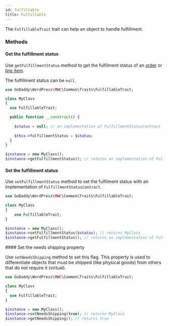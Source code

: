 ```yaml
---
id: fulfillable
title: Fulfillable
---
```


The `FulfillableTrait` trait can help an object to handle fulfillment.

### Methods

#### Get the fulfillment status

Use `getFulfillmentStatus` method to get the fulfilment status of an [order](/models/orders/order) or [line item](/models/orders/line-item).

The fulfillment status can be `null`.

```php
use GoDaddy\WordPress\MWC\Common\Traits\FulfillableTrait;

class MyClass
{
  use FulfillableTrait;

  public function __construct() {
  
    $status = null; // an implementation of FulfillmentStatusContract
  
    $this->fulfillmentStatus = $status;
  }
}

$instance = new MyClass();
$instance->getFulfillmentStatus(); // returns an implementation of FulfillmentStatusContract
```

#### Set the fulfillment status

Use `setFulfillmentStatus` method to set the fulfilment status with an implementation of `FulfillmentStatusContract`.

```php
use GoDaddy\WordPress\MWC\Common\Traits\FulfillableTrait;

class MyClass
{
    use FulfillableTrait;
}

$instance = new MyClass();
$instance->setFulfillmentStatus($status); // returns MyClass
$instance->getFulfillmentStatus(); // returns an implementation of FulfillmentStatusContract
```

#### Set the needs shipping property

Use `setNeedsShipping` method to set this flag. This property is used to differentiate objects that must be shipped (like physical goods) from others that do not require it (virtual).

```php
use GoDaddy\WordPress\MWC\Common\Traits\FulfillableTrait;

class MyClass
{
  use FulfillableTrait;
}

$instance = new MyClass(); 
$instance->setNeedsShipping(true); // returns MyClass
$instance->getNeedsShipping(); // returns true
```
